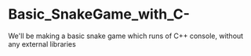 # Basic_SnakeGame_with_C-
We'll be making a basic snake game which runs of C++ console, without any external libraries
